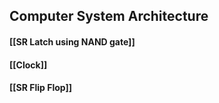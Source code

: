 ## Computer System Architecture

#### [[SR Latch using NAND gate]]
#### [[Clock]]
#### [[SR Flip Flop]]